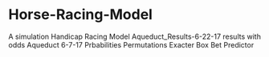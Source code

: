 # Horse-Racing-Model
A simulation Handicap Racing Model
Aqueduct_Results-6-22-17 results with odds
Aqueduct 6-7-17 Prbabilities
Permutations  Exacter Box Bet Predictor
